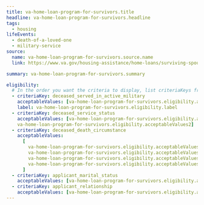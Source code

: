 ```yaml
---
title: va-home-loan-program-for-survivors.title
headline: va-home-loan-program-for-survivors.headline
tags:
  - housing
lifeEvents:
  - death-of-a-loved-one
  - military-service
source:
  name: va-home-loan-program-for-survivors.source.name
  link: https://www.va.gov/housing-assistance/home-loans/surviving-spouse/

summary: va-home-loan-program-for-survivors.summary

eligibility:
  # In the order you want the criteria to display, list criteriaKeys from the csv here, each followed by a comma-separated list of which values indicate eligibility for that criteria. Wrap individual values in quotes if they have inner commas.
  - criteriaKey: deceased_served_in_active_military
    acceptableValues: [va-home-loan-program-for-survivors.eligibility.acceptableValues]
    label: va-home-loan-program-for-survivors.eligibility.label
  - criteriaKey: deceased_service_status
    acceptableValues: [va-home-loan-program-for-survivors.eligibility.acceptableValues1, 
    va-home-loan-program-for-survivors.eligibility.acceptableValues2]
  - criteriaKey: deceased_death_circumstance
    acceptableValues:
      [
        va-home-loan-program-for-survivors.eligibility.acceptableValues3,
        va-home-loan-program-for-survivors.eligibility.acceptableValues4,
        va-home-loan-program-for-survivors.eligibility.acceptableValues5,
        va-home-loan-program-for-survivors.eligibility.acceptableValues6,
      ]
  - criteriaKey: applicant_marital_status
    acceptableValues: [va-home-loan-program-for-survivors.eligibility.acceptableValues7]
  - criteriaKey: applicant_relationship
    acceptableValues: [va-home-loan-program-for-survivors.eligibility.acceptableValues8]
---
```

